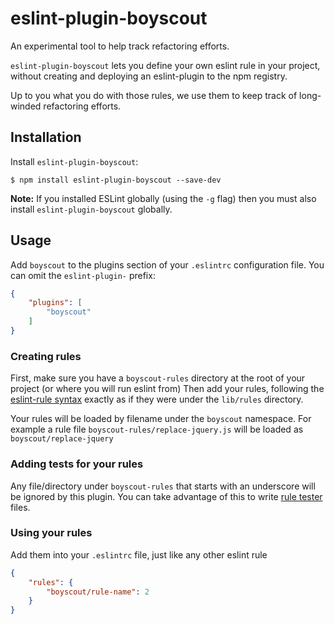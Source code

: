 # eslint-plugin-boyscout

An experimental tool to help track refactoring efforts.

`eslint-plugin-boyscout` lets you define your own eslint rule in your project, without creating and deploying an eslint-plugin to the npm registry.

Up to you what you do with those rules, we use them to keep track of long-winded refactoring efforts.

## Installation

Install `eslint-plugin-boyscout`:

```
$ npm install eslint-plugin-boyscout --save-dev
```

**Note:** If you installed ESLint globally (using the `-g` flag) then you must also install `eslint-plugin-boyscout` globally.

## Usage

Add `boyscout` to the plugins section of your `.eslintrc` configuration file. You can omit the `eslint-plugin-` prefix:

```json
{
    "plugins": [
        "boyscout"
    ]
}
```

### Creating rules

First, make sure you have a `boyscout-rules` directory at the root of your project (or where you will run eslint from)
Then add your rules, following the [eslint-rule syntax](https://eslint.org/docs/developer-guide/working-with-rules) exactly as if they were under the `lib/rules` directory. 

Your rules will be loaded by filename under the `boyscout` namespace. For example a rule file `boyscout-rules/replace-jquery.js` will be loaded as `boyscout/replace-jquery`

### Adding tests for your rules

Any file/directory under `boyscout-rules` that starts with an underscore will be ignored by this plugin. You can take advantage of this to write [rule tester](https://eslint.org/docs/developer-guide/nodejs-api#ruletester) files.

### Using your rules

Add them into your `.eslintrc` file, just like any other eslint rule
```json
{
    "rules": {
        "boyscout/rule-name": 2
    }
}
```
